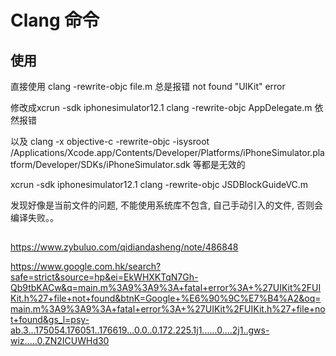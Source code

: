 # Clang 命令

## 使用

直接使用 clang -rewrite-objc file.m 
总是报错
not found "UIKit" error

修改成xcrun -sdk iphonesimulator12.1 clang -rewrite-objc AppDelegate.m 依然报错

以及  clang -x objective-c -rewrite-objc -isysroot /Applications/Xcode.app/Contents/Developer/Platforms/iPhoneSimulator.platform/Developer/SDKs/iPhoneSimulator.sdk 等都是无效的

xcrun -sdk iphonesimulator12.1 clang -rewrite-objc JSDBlockGuideVC.m

发现好像是当前文件的问题, 不能使用系统库不包含, 自己手动引入的文件, 否则会编译失败。。


## 

https://www.zybuluo.com/qidiandasheng/note/486848

https://www.google.com.hk/search?safe=strict&source=hp&ei=EkWHXKTqN7Gh-Qb9tbKACw&q=main.m%3A9%3A9%3A+fatal+error%3A+%27UIKit%2FUIKit.h%27+file+not+found&btnK=Google+%E6%90%9C%E7%B4%A2&oq=main.m%3A9%3A9%3A+fatal+error%3A+%27UIKit%2FUIKit.h%27+file+not+found&gs_l=psy-ab.3...175054.176051..176619...0.0..0.172.225.1j1......0....2j1..gws-wiz.....0.ZN2ICUWHd30

